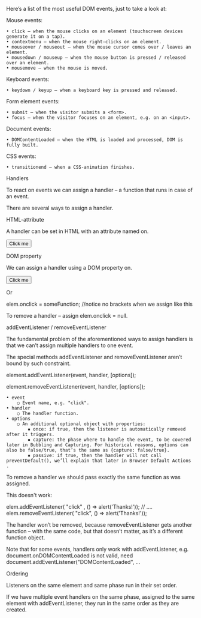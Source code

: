 Here’s a list of the most useful DOM events, just to take a look at:
 
Mouse events:
 
	• click – when the mouse clicks on an element (touchscreen devices generate it on a tap).
	• contextmenu – when the mouse right-clicks on an element.
	• mouseover / mouseout – when the mouse cursor comes over / leaves an element.
	• mousedown / mouseup – when the mouse button is pressed / released over an element.
	• mousemove – when the mouse is moved.

Keyboard events:
 
	• keydown / keyup – when a keyboard key is pressed and released.

Form element events:
 
	• submit – when the visitor submits a <form>.
	• focus – when the visitor focuses on an element, e.g. on an <input>.

Document events:
 
	• DOMContentLoaded – when the HTML is loaded and processed, DOM is fully built.

CSS events:
 
	• transitionend – when a CSS-animation finishes.

Handlers

To react on events we can assign a handler – a function that runs in case of an event.

There are several ways to assign a handler.

HTML-attribute

A handler can be set in HTML with an attribute named on<event>. 

<input value="Click me" onclick="doSomething()" type="button">


DOM property

We can assign a handler using a DOM property on<event>.

<input id="elem" type="button" value="Click me">
<script>
  elem.onclick = function() {
    alert('Thank you');
  };
</script>

Or

elem.onclick = someFunction; //notice no brackets when we assign like this

To remove a handler – assign elem.onclick = null.


addEventListener / removeEventListener

The fundamental problem of the aforementioned ways to assign handlers is that we can’t assign multiple handlers to one event.

The special methods addEventListener and removeEventListener aren’t bound by such constraint.

element.addEventListener(event, handler, [options]);

element.removeEventListener(event, handler, [options]);

	• event
		○ Event name, e.g. "click".
	• handler
		○ The handler function.
	• options
		○ An additional optional object with properties:
			▪ once: if true, then the listener is automatically removed after it triggers.
			▪ capture: the phase where to handle the event, to be covered later in Bubbling and Capturing. For historical reasons, options can also be false/true, that’s the same as {capture: false/true}.
			▪ passive: if true, then the handler will not call preventDefault(), we’ll explain that later in Browser Default Actions .

To remove a handler we should pass exactly the same function as was assigned.

This doesn't work:

elem.addEventListener( "click" , () => alert('Thanks!'));
// ....
elem.removeEventListener( "click", () => alert('Thanks!'));

The handler won’t be removed, because removeEventListener gets another function – with the same code, but that doesn’t matter, as it’s a different function object.

Note that for some events, handlers only work with addEventListener, e.g. document.onDOMContentLoaded is not valid, need document.addEventListener("DOMContentLoaded", ...

Ordering

Listeners on the same element and same phase run in their set order.

If we have multiple event handlers on the same phase, assigned to the same element with addEventListener, they run in the same order as they are created.

